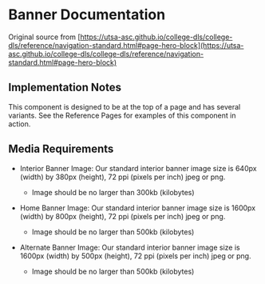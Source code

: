 # Banner Documentation

Original source from [https://utsa-asc.github.io/college-dls/college-dls/reference/navigation-standard.html#page-hero-block](https://utsa-asc.github.io/college-dls/college-dls/reference/navigation-standard.html#page-hero-block)

## Implementation Notes

This component is designed to be at the top of a page and has several variants. See the Reference Pages for examples of this component in action.

## Media Requirements
- Interior Banner Image: Our standard interior banner image size is 640px (width) by 380px (height), 72 ppi (pixels per inch) jpeg or png.
    - Image should be no larger than 300kb (kilobytes)
    
- Home Banner Image: Our standard interior banner image size is 1600px (width) by 800px (height), 72 ppi (pixels per inch) jpeg or png.
    - Image should be no larger than 500kb (kilobytes)

- Alternate Banner Image: Our standard interior banner image size is 1600px (width) by 500px (height), 72 ppi (pixels per inch) jpeg or png.
    - Image should be no larger than 500kb (kilobytes)
